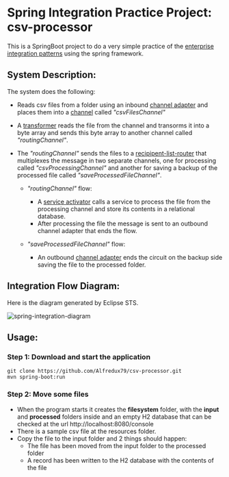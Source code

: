 # Spring Integration Practice Project: csv-processor

This is a SpringBoot project to do a very simple practice of the [enterprise integration patterns](http://www.enterpriseintegrationpatterns.com/) using the spring framework.

## System Description:

The system does the following:

- Reads csv files from a folder using an inbound [channel adapter](http://www.enterpriseintegrationpatterns.com/patterns/messaging/ChannelAdapter.html) and places them into a [channel](http://www.enterpriseintegrationpatterns.com/patterns/messaging/MessageChannel.html) called *"csvFilesChannel"*
- A [transformer](http://www.enterpriseintegrationpatterns.com/patterns/messaging/MessageTranslator.html) reads the file from the channel and transorms it into a byte array and sends this byte array to another channel called *"routingChannel"*.
- The *"routingChannel"* sends the files to a [recipipent-list-router](http://www.enterpriseintegrationpatterns.com/patterns/messaging/RecipientList.html) that multiplexes the message in two separate channels, one for processing called *"csvProcessingChannel"* and another for saving a backup of the processed file called *"saveProcessedFileChannel"*.

  - *"routingChannel"* flow:

    - A [service activator](http://www.enterpriseintegrationpatterns.com/patterns/messaging/MessagingAdapter.html) calls a service to process the file from the processing channel and store its contents in a relational database.
    - After processing the file the message is sent to an outbound channel adapter that ends the flow.
    
  - *"saveProcessedFileChannel"* flow:

    - An outbound [channel adapter](http://www.enterpriseintegrationpatterns.com/patterns/messaging/ChannelAdapter.html) ends the circuit on the backup side saving the file to the processed folder.

## Integration Flow Diagram:

Here is the diagram generated by Eclipse STS.

![spring-integration-diagram](https://user-images.githubusercontent.com/23134342/40877852-ca8b0ef0-6687-11e8-8185-a76a66bffb94.png)

## Usage:

### Step 1: Download and start the application
```
git clone https://github.com/Alfredux79/csv-processor.git
mvn spring-boot:run
```
### Step 2: Move some files
- When the program starts it creates the **filesystem** folder, with the **input** and **processed** folders inside and an empty H2 database that can be checked at the url http://localhost:8080/console
- There is a sample csv file at the resources folder.
- Copy the file to the input folder and 2 things should happen:
  - The file has been moved from the input folder to the processed folder
  - A record has been written to the H2 database with the contents of the file
  
